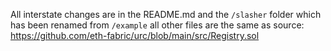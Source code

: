 All interstate changes are in the README.md and the `/slasher` folder which has been renamed from `/example` all other files are the same as source: https://github.com/eth-fabric/urc/blob/main/src/Registry.sol
